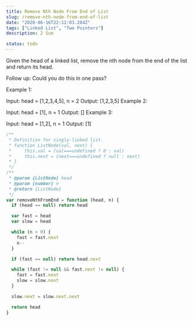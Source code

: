 ```yaml
---
title: Remove Nth Node From End of List
slug: /remove-nth-node-from-end-of-list
date: "2020-06-16T22:12:03.284Z"
tags: ["Linked List", "Two Pointers"]
description: 2 Sum

status: todo
---
```


Given the head of a linked list, remove the nth node from the end of the list and return its head.

Follow up: Could you do this in one pass?

Example 1:

Input: head = [1,2,3,4,5], n = 2
Output: [1,2,3,5]
Example 2:

Input: head = [1], n = 1
Output: []
Example 3:

Input: head = [1,2], n = 1
Output: [1]

```javascript
/**
 * Definition for singly-linked list.
 * function ListNode(val, next) {
 *     this.val = (val===undefined ? 0 : val)
 *     this.next = (next===undefined ? null : next)
 * }
 */
/**
 * @param {ListNode} head
 * @param {number} n
 * @return {ListNode}
 */
var removeNthFromEnd = function (head, n) {
  if (head == null) return head

  var fast = head
  var slow = head

  while (n > 0) {
    fast = fast.next
    n--
  }

  if (fast == null) return head.next

  while (fast != null && fast.next != null) {
    fast = fast.next
    slow = slow.next
  }

  slow.next = slow.next.next

  return head
}
```

